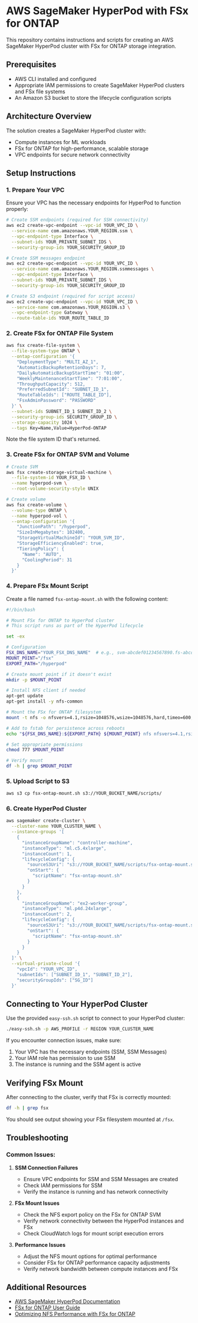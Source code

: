 # AWS SageMaker HyperPod with FSx for ONTAP

This repository contains instructions and scripts for creating an AWS SageMaker HyperPod cluster with FSx for ONTAP storage integration.

## Prerequisites

- AWS CLI installed and configured
- Appropriate IAM permissions to create SageMaker HyperPod clusters and FSx file systems
- An Amazon S3 bucket to store the lifecycle configuration scripts

## Architecture Overview

The solution creates a SageMaker HyperPod cluster with:
- Compute instances for ML workloads
- FSx for ONTAP for high-performance, scalable storage
- VPC endpoints for secure network connectivity

## Setup Instructions

### 1. Prepare Your VPC

Ensure your VPC has the necessary endpoints for HyperPod to function properly:

```bash
# Create SSM endpoints (required for SSH connectivity)
aws ec2 create-vpc-endpoint --vpc-id YOUR_VPC_ID \
  --service-name com.amazonaws.YOUR_REGION.ssm \
  --vpc-endpoint-type Interface \
  --subnet-ids YOUR_PRIVATE_SUBNET_IDS \
  --security-group-ids YOUR_SECURITY_GROUP_ID

# Create SSM messages endpoint
aws ec2 create-vpc-endpoint --vpc-id YOUR_VPC_ID \
  --service-name com.amazonaws.YOUR_REGION.ssmmessages \
  --vpc-endpoint-type Interface \
  --subnet-ids YOUR_PRIVATE_SUBNET_IDS \
  --security-group-ids YOUR_SECURITY_GROUP_ID

# Create S3 endpoint (required for script access)
aws ec2 create-vpc-endpoint --vpc-id YOUR_VPC_ID \
  --service-name com.amazonaws.YOUR_REGION.s3 \
  --vpc-endpoint-type Gateway \
  --route-table-ids YOUR_ROUTE_TABLE_ID
```

### 2. Create FSx for ONTAP File System

```bash
aws fsx create-file-system \
  --file-system-type ONTAP \
  --ontap-configuration '{
    "DeploymentType": "MULTI_AZ_1",
    "AutomaticBackupRetentionDays": 7,
    "DailyAutomaticBackupStartTime": "01:00",
    "WeeklyMaintenanceStartTime": "7:01:00",
    "ThroughputCapacity": 512,
    "PreferredSubnetId": "SUBNET_ID_1",
    "RouteTableIds": ["ROUTE_TABLE_ID"],
    "FsxAdminPassword": "PASSWORD"
  }' \
  --subnet-ids SUBNET_ID_1 SUBNET_ID_2 \
  --security-group-ids SECURITY_GROUP_ID \
  --storage-capacity 1024 \
  --tags Key=Name,Value=HyperPod-ONTAP
```

Note the file system ID that's returned.

### 3. Create FSx for ONTAP SVM and Volume

```bash
# Create SVM
aws fsx create-storage-virtual-machine \
  --file-system-id YOUR_FSX_ID \
  --name hyperpod-svm \
  --root-volume-security-style UNIX

# Create volume
aws fsx create-volume \
  --volume-type ONTAP \
  --name hyperpod-vol \
  --ontap-configuration '{
    "JunctionPath": "/hyperpod",
    "SizeInMegabytes": 102400,
    "StorageVirtualMachineId": "YOUR_SVM_ID",
    "StorageEfficiencyEnabled": true,
    "TieringPolicy": {
      "Name": "AUTO",
      "CoolingPeriod": 31
    }
  }'
```

### 4. Prepare FSx Mount Script

Create a file named `fsx-ontap-mount.sh` with the following content:

```bash
#!/bin/bash

# Mount FSx for ONTAP to HyperPod cluster
# This script runs as part of the HyperPod lifecycle

set -ex

# Configuration
FSX_DNS_NAME="YOUR_FSX_DNS_NAME"  # e.g., svm-abcdef01234567890.fs-abcdef01234567890.fsx.us-west-2.amazonaws.com
MOUNT_POINT="/fsx"
EXPORT_PATH="/hyperpod"

# Create mount point if it doesn't exist
mkdir -p $MOUNT_POINT

# Install NFS client if needed
apt-get update
apt-get install -y nfs-common

# Mount the FSx for ONTAP filesystem
mount -t nfs -o nfsvers=4.1,rsize=1048576,wsize=1048576,hard,timeo=600,retrans=2 ${FSX_DNS_NAME}:${EXPORT_PATH} ${MOUNT_POINT}

# Add to fstab for persistence across reboots
echo "${FSX_DNS_NAME}:${EXPORT_PATH} ${MOUNT_POINT} nfs nfsvers=4.1,rsize=1048576,wsize=1048576,hard,timeo=600,retrans=2 0 0" >> /etc/fstab

# Set appropriate permissions
chmod 777 $MOUNT_POINT

# Verify mount
df -h | grep $MOUNT_POINT
```

### 5. Upload Script to S3

```bash
aws s3 cp fsx-ontap-mount.sh s3://YOUR_BUCKET_NAME/scripts/
```

### 6. Create HyperPod Cluster

```bash
aws sagemaker create-cluster \
  --cluster-name YOUR_CLUSTER_NAME \
  --instance-groups '[
    {
      "instanceGroupName": "controller-machine",
      "instanceType": "ml.c5.4xlarge",
      "instanceCount": 1,
      "lifecycleConfig": {
        "sourceS3Uri": "s3://YOUR_BUCKET_NAME/scripts/fsx-ontap-mount.sh",
        "onStart": {
          "scriptName": "fsx-ontap-mount.sh"
        }
      }
    },
    {
      "instanceGroupName": "ex2-worker-group",
      "instanceType": "ml.p4d.24xlarge",
      "instanceCount": 2,
      "lifecycleConfig": {
        "sourceS3Uri": "s3://YOUR_BUCKET_NAME/scripts/fsx-ontap-mount.sh",
        "onStart": {
          "scriptName": "fsx-ontap-mount.sh"
        }
      }
    }
  ]' \
  --virtual-private-cloud '{
    "vpcId": "YOUR_VPC_ID",
    "subnetIds": ["SUBNET_ID_1", "SUBNET_ID_2"],
    "securityGroupIds": ["SG_ID"]
  }'
```

## Connecting to Your HyperPod Cluster

Use the provided `easy-ssh.sh` script to connect to your HyperPod cluster:

```bash
./easy-ssh.sh -p AWS_PROFILE -r REGION YOUR_CLUSTER_NAME
```

If you encounter connection issues, make sure:
1. Your VPC has the necessary endpoints (SSM, SSM Messages)
2. Your IAM role has permission to use SSM
3. The instance is running and the SSM agent is active

## Verifying FSx Mount

After connecting to the cluster, verify that FSx is correctly mounted:

```bash
df -h | grep fsx
```

You should see output showing your FSx filesystem mounted at `/fsx`.

## Troubleshooting

### Common Issues:

1. **SSM Connection Failures**
   - Ensure VPC endpoints for SSM and SSM Messages are created
   - Check IAM permissions for SSM
   - Verify the instance is running and has network connectivity

2. **FSx Mount Issues**
   - Check the NFS export policy on the FSx for ONTAP SVM
   - Verify network connectivity between the HyperPod instances and FSx
   - Check CloudWatch logs for mount script execution errors

3. **Performance Issues**
   - Adjust the NFS mount options for optimal performance
   - Consider FSx for ONTAP performance capacity adjustments
   - Verify network bandwidth between compute instances and FSx

## Additional Resources

- [AWS SageMaker HyperPod Documentation](https://docs.aws.amazon.com/sagemaker/latest/dg/hyperpod.html)
- [FSx for ONTAP User Guide](https://docs.aws.amazon.com/fsx/latest/ONTAPGuide/what-is-fsx-ontap.html)
- [Optimizing NFS Performance with FSx for ONTAP](https://aws.amazon.com/blogs/storage/optimize-nfs-performance-with-fsx-for-ontap/)
